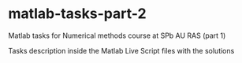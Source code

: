 # matlab-tasks-part-2
Matlab tasks for Numerical methods course at SPb AU RAS (part 1)

Tasks description inside the Matlab Live Script files with the solutions
